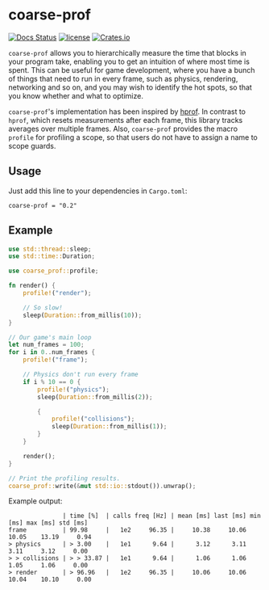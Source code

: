 # coarse-prof
[![Docs Status](https://docs.rs/coarse-prof/badge.svg)](https://docs.rs/coarse-prof)
[![license](http://img.shields.io/badge/license-MIT-blue.svg)](https://github.com/leod/coarse-prof/blob/master/LICENSE)
[![Crates.io](https://img.shields.io/crates/v/coarse-prof.svg)](https://crates.io/crates/coarse-prof)

`coarse-prof` allows you to hierarchically measure the time that blocks in
your program take, enabling you to get an intuition of where most time is
spent. This can be useful for game development, where you have a bunch of
things that need to run in every frame, such as physics, rendering,
networking and so on, and you may wish to identify the hot spots, so that
you know whether and what to optimize.

`coarse-prof`'s implementation has been inspired by
[hprof](https://github.com/cmr/hprof).
In contrast to `hprof`, which resets measurements after each frame, this
library tracks averages over multiple frames. Also, `coarse-prof` provides
the macro `profile` for profiling a scope, so that users do not have to assign a
name to scope guards.

## Usage
Just add this line to your dependencies in `Cargo.toml`:
```
coarse-prof = "0.2"
```

## Example

```rust
use std::thread::sleep;
use std::time::Duration;

use coarse_prof::profile;

fn render() {
    profile!("render");

    // So slow!
    sleep(Duration::from_millis(10));
}

// Our game's main loop
let num_frames = 100;
for i in 0..num_frames {
    profile!("frame");

    // Physics don't run every frame
    if i % 10 == 0 {
        profile!("physics");
        sleep(Duration::from_millis(2));

        {
            profile!("collisions");
            sleep(Duration::from_millis(1));
        }
    }

    render();
}

// Print the profiling results.
coarse_prof::write(&mut std::io::stdout()).unwrap();
```

Example output:
```
               | time [%]  | calls freq [Hz] | mean [ms] last [ms] min [ms] max [ms] std [ms]
frame          | 99.98     |   1e2     96.35 |     10.38     10.06    10.05    13.19     0.94
> physics      | > 3.00    |   1e1      9.64 |      3.12      3.11     3.11     3.12     0.00
> > collisions | > > 33.87 |   1e1      9.64 |      1.06      1.06     1.05     1.06     0.00
> render       | > 96.96   |   1e2     96.35 |     10.06     10.06    10.04    10.10     0.00
```

